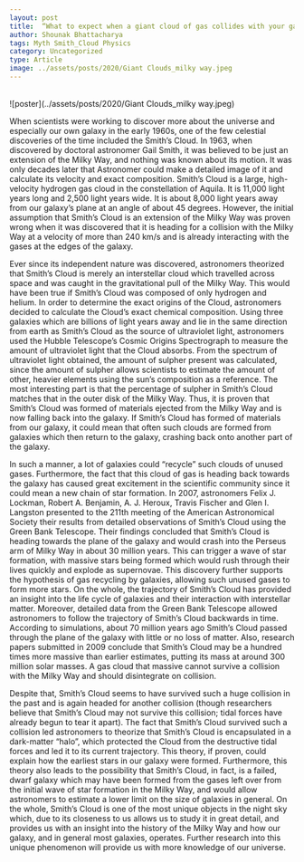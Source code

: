 ```yaml
---
layout: post
title:  “What to expect when a giant cloud of gas collides with your galaxy?”
author: Shounak Bhattacharya
tags: Myth Smith_Cloud Physics
category: Uncategorized
type: Article
image: ../assets/posts/2020/Giant Clouds_milky way.jpeg
---
```

\
![poster](../assets/posts/2020/Giant Clouds_milky way.jpeg)

When scientists were working to discover more about the universe and especially our own galaxy in the early 1960s, one of the few celestial discoveries of the time included the Smith’s Cloud. In 1963, when discovered by doctoral astronomer Gail Smith, it was believed to be just an extension of the Milky Way, and nothing was known about its motion. It was only decades later that Astronomer could make a detailed image of it and calculate its velocity and exact composition. Smith’s Cloud is a large, high-velocity hydrogen gas cloud in the constellation of Aquila. It is 11,000 light years long and 2,500 light years wide. It is about 8,000 light years away from our galaxy’s plane at an angle of about 45 degrees. However, the initial assumption that Smith’s Cloud is an extension of the Milky Way was proven wrong when it was discovered that it is heading for a collision with the Milky Way at a velocity of more than 240 km/s and is already interacting with the gases at the edges of the galaxy.

Ever since its independent nature was discovered, astronomers theorized that Smith’s Cloud is merely an interstellar cloud which travelled across space and was caught in the gravitational pull of the Milky Way. This would have been true if Smith’s Cloud was composed of only hydrogen and helium. In order to determine the exact origins of the Cloud, astronomers decided to calculate the Cloud’s exact chemical composition. Using three galaxies which are billions of light years away and lie in the same direction from earth as Smith’s Cloud as the source of ultraviolet light, astronomers used the Hubble Telescope’s Cosmic Origins Spectrograph to measure the amount of ultraviolet light that the Cloud absorbs. From the spectrum of ultraviolet light obtained, the amount of sulpher present was calculated, since the amount of sulpher allows scientists to estimate the amount of other, heavier elements using the sun’s composition as a reference. The most interesting part is that the percentage of sulpher in Smith’s Cloud matches that in the outer disk of the Milky Way. Thus, it is proven that Smith’s Cloud was formed of materials ejected from the Milky Way and is now falling back into the galaxy. If Smith’s Cloud has formed of materials from our galaxy, it could mean that often such clouds are formed from galaxies which then return to the galaxy, crashing back onto another part of the galaxy.

In such a manner, a lot of galaxies could “recycle” such clouds of unused gases. Furthermore, the fact that this cloud of gas is heading back towards the galaxy has caused great excitement in the scientific community since it could mean a new chain of star formation. In 2007, astronomers Felix J. Lockman, Robert A. Benjamin, A. J. Heroux, Travis Fischer and Glen I. Langston presented to the 211th meeting of the American Astronomical Society their results from detailed observations of Smith’s Cloud using the Green Bank Telescope. Their findings concluded that Smith’s Cloud is heading towards the plane of the galaxy and would crash into the Perseus arm of Milky Way in about 30 million years. This can trigger a wave of star formation, with massive stars being formed which would rush through their lives quickly and explode as supernovae. This discovery further supports the hypothesis of gas recycling by galaxies, allowing such unused gases to form more stars. On the whole, the trajectory of Smith’s Cloud has provided an insight into the life cycle of galaxies and their interaction with interstellar matter. Moreover, detailed data from the Green Bank Telescope allowed astronomers to follow the trajectory of Smith’s Cloud backwards in time. According to simulations, about 70 million years ago Smith’s Cloud passed through the plane of the galaxy with little or no loss of matter. Also, research papers submitted in 2009 conclude that Smith’s Cloud may be a hundred times more massive than earlier estimates, putting its mass at around 300 million solar masses. A gas cloud that massive cannot survive a collision with the Milky Way and should disintegrate on collision.

Despite that, Smith’s Cloud seems to have survived such a huge collision in the past and is again headed for another collision (though researchers believe that Smith’s Cloud may not survive this collision; tidal forces have already begun to tear it apart). The fact that Smith’s Cloud survived such a collision led astronomers to theorize that Smith’s Cloud is encapsulated in a dark-matter “halo”, which protected the Cloud from the destructive tidal forces and led it to its current trajectory. This theory, if proven, could explain how the earliest stars in our galaxy were formed. Furthermore, this theory also leads to the possibility that Smith’s Cloud, in fact, is a failed, dwarf galaxy which may have been formed from the gases left over from the initial wave of star formation in the Milky Way, and would allow astronomers to estimate a lower limit on the size of galaxies in general. On the whole, Smith’s Cloud is one of the most unique objects in the night sky which, due to its closeness to us allows us to study it in great detail, and provides us with an insight into the history of the Milky Way and how our galaxy, and in general most galaxies, operates. Further research into this unique phenomenon will provide us with more knowledge of our universe.